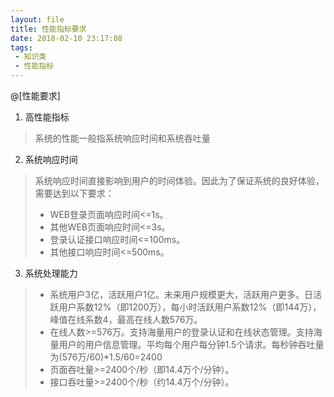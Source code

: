```yaml
---
layout: file
title: 性能指标要求
date: 2018-02-10 23:17:08
tags: 
 - 知识类
 - 性能指标
---
```


@[性能要求]

1.  高性能指标
>   系统的性能一般指系统响应时间和系统吞吐量
2.  系统响应时间
>   系统响应时间直接影响到用户的时间体验。因此为了保证系统的良好体验，需要达到以下要求：
> - WEB登录页面响应时间<=1s。
> - 其他WEB页面响应时间<=3s。
> - 登录认证接口响应时间<=100ms。
> - 其他接口响应时间<=500ms。
3.  系统处理能力
> - 系统用户3亿，活跃用户1亿。未来用户规模更大，活跃用户更多。日活跃用户系数12%（即1200万），每小时活跃用户系数12%（即144万），峰值在线系数4，最高在线人数576万。
> - 在线人数>=576万。支持海量用户的登录认证和在线状态管理。支持海量用户的用户信息管理。平均每个用户每分钟1.5个请求。每秒钟吞吐量为(576万/60)*1.5/60=2400
> - 页面吞吐量>=2400个/秒（即14.4万个/分钟）。
> - 接口吞吐量>=2400个/秒（约14.4万个/分钟）。
